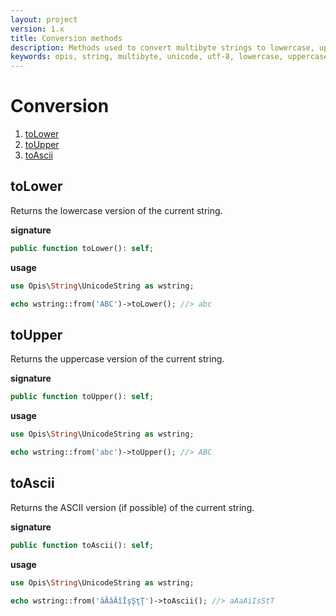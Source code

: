 ```yaml
---
layout: project
version: 1.x
title: Conversion methods
description: Methods used to convert multibyte strings to lowercase, uppercase and ASCII.
keywords: opis, string, multibyte, unicode, utf-8, lowercase, uppercase, ascii
---
```

# Conversion

1. [toLower](#tolower)
2. [toUpper](#toupper)
3. [toAscii](#toascii)

## toLower

Returns the lowercase version of the current string.

**signature**

```php
public function toLower(): self;
```

**usage**

```php
use Opis\String\UnicodeString as wstring;

echo wstring::from('ABC')->toLower(); //> abc
```

## toUpper

Returns the uppercase version of the current string.

**signature**

```php
public function toUpper(): self;
```

**usage**

```php
use Opis\String\UnicodeString as wstring;

echo wstring::from('abc')->toUpper(); //> ABC
```

## toAscii

Returns the ASCII version (if possible) of the current string.

**signature**

```php
public function toAscii(): self;
```

**usage**

```php
use Opis\String\UnicodeString as wstring;

echo wstring::from('ăĂâÂîÎşŞţŢ')->toAscii(); //> aAaAiIsStT
```
